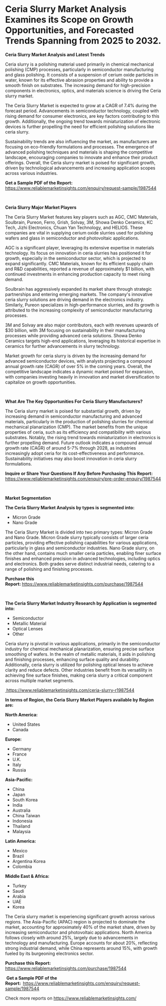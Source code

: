 <p><h1>Ceria Slurry Market Analysis Examines its Scope on Growth Opportunities, and Forecasted Trends Spanning from 2025 to 2032.</h1></p><p><strong>Ceria Slurry Market Analysis and Latest Trends</strong></p>
<p><p>Ceria slurry is a polishing material used primarily in chemical mechanical polishing (CMP) processes, particularly in semiconductor manufacturing and glass polishing. It consists of a suspension of cerium oxide particles in water, known for its effective abrasion properties and ability to provide a smooth finish on substrates. The increasing demand for high-precision components in electronics, optics, and materials science is driving the Ceria slurry market.</p><p>The Ceria Slurry Market is expected to grow at a CAGR of 7.4% during the forecast period. Advancements in semiconductor technology, coupled with rising demand for consumer electronics, are key factors contributing to this growth. Additionally, the ongoing trend towards miniaturization of electronic devices is further propelling the need for efficient polishing solutions like ceria slurry.</p><p>Sustainability trends are also influencing the market, as manufacturers are focusing on eco-friendly formulations and processes. The emergence of advanced polishing techniques and materials is shaping the competitive landscape, encouraging companies to innovate and enhance their product offerings. Overall, the Ceria slurry market is poised for significant growth, driven by technological advancements and increasing application scopes across various industries.</p></p>
<p><strong>Get a Sample PDF of the Report:&nbsp;</strong> <a href="https://www.reliablemarketinsights.com/enquiry/request-sample/1987544?utm_campaign=2636&utm_medium=2&utm_source=Github&utm_content=ia&utm_term=01042025&utm_id=ceria-slurry">https://www.reliablemarketinsights.com/enquiry/request-sample/1987544</a></p>
<p>&nbsp;</p>
<p><strong>Ceria Slurry Major Market Players</strong></p>
<p><p>The Ceria Slurry Market features key players such as AGC, CMC Materials, Soulbrain, Pureon, Ferro, Grish, Solvay, 3M, Showa Denko Ceramics, KC Tech, Jizhi Electronics, Chuan Yan Technology, and HELIOS. These companies are vital in supplying cerium oxide slurries used for polishing wafers and glass in semiconductor and photovoltaic applications.</p><p>AGC is a significant player, leveraging its extensive expertise in materials technology. Its focus on innovation in ceria slurries has positioned it for growth, especially in the semiconductor sector, which is projected to expand significantly. CMC Materials, known for its efficient supply chain and R&D capabilities, reported a revenue of approximately $1 billion, with continued investments in enhancing production capacity to meet rising demand.</p><p>Soulbrain has aggressively expanded its market share through strategic partnerships and entering emerging markets. The company's innovative ceria slurry solutions are driving demand in the electronics industry. Similarly, Pureon specializes in high-performance slurries, and its growth is attributed to the increasing complexity of semiconductor manufacturing processes.</p><p>3M and Solvay are also major contributors, each with revenues upwards of $30 billion, with 3M focusing on sustainability in their manufacturing processes while providing advanced ceria solutions. Showa Denko Ceramics targets high-end applications, leveraging its historical expertise in ceramics for further advancements in slurry technology.</p><p>Market growth for ceria slurry is driven by the increasing demand for advanced semiconductor devices, with analysts projecting a compound annual growth rate (CAGR) of over 5% in the coming years. Overall, the competitive landscape indicates a dynamic market poised for expansion, with companies investing heavily in innovation and market diversification to capitalize on growth opportunities.</p></p>
<p>&nbsp;</p>
<p><strong>What Are The Key Opportunities For Ceria Slurry Manufacturers?</strong></p>
<p><p>The Ceria slurry market is poised for substantial growth, driven by increasing demand in semiconductor manufacturing and advanced materials, particularly in the production of polishing slurries for chemical mechanical planarization (CMP). The market benefits from the unique properties of ceria, such as its efficiency and compatibility with various substrates. Notably, the rising trend towards miniaturization in electronics is further propelling demand. Future outlook indicates a compound annual growth rate (CAGR) of around 5-7% through 2028, as industries increasingly adopt ceria for its cost-effectiveness and performance. Sustainability initiatives may also boost innovation in ceria slurry formulations.</p></p>
<p><strong>Inquire or Share Your Questions If Any Before Purchasing This Report:</strong> <a href="https://www.reliablemarketinsights.com/enquiry/pre-order-enquiry/1987544?utm_campaign=2636&utm_medium=2&utm_source=Github&utm_content=ia&utm_term=01042025&utm_id=ceria-slurry">https://www.reliablemarketinsights.com/enquiry/pre-order-enquiry/1987544</a></p>
<p>&nbsp;</p>
<p><strong>Market Segmentation</strong></p>
<p><strong>The Ceria Slurry Market Analysis by types is segmented into:</strong></p>
<p><ul><li>Micron Grade</li><li>Nano Grade</li></ul></p>
<p><p>The Ceria Slurry Market is divided into two primary types: Micron Grade and Nano Grade. Micron Grade slurry typically consists of larger ceria particles, providing effective polishing capabilities for various applications, particularly in glass and semiconductor industries. Nano Grade slurry, on the other hand, contains much smaller ceria particles, enabling finer surface finishes and enhanced precision in advanced technologies, including optics and electronics. Both grades serve distinct industrial needs, catering to a range of polishing and finishing processes.</p></p>
<p><strong>Purchase this Report:&nbsp;</strong><a href="https://www.reliablemarketinsights.com/purchase/1987544?utm_campaign=2636&utm_medium=2&utm_source=Github&utm_content=ia&utm_term=01042025&utm_id=ceria-slurry">https://www.reliablemarketinsights.com/purchase/1987544</a></p>
<p>&nbsp;</p>
<p><strong>The Ceria Slurry Market Industry Research by Application is segmented into:</strong></p>
<p><ul><li>Semiconductor</li><li>Metallic Material</li><li>Optical Lenses</li><li>Other</li></ul></p>
<p><p>Ceria slurry is pivotal in various applications, primarily in the semiconductor industry for chemical mechanical planarization, ensuring precise surface smoothing of wafers. In the realm of metallic materials, it aids in polishing and finishing processes, enhancing surface quality and durability. Additionally, ceria slurry is utilized for polishing optical lenses to achieve clarity and reduce defects. Other industries benefit from its versatility in achieving fine surface finishes, making ceria slurry a critical component across multiple market segments.</p></p>
<p><a href="https://www.reliablemarketinsights.com/ceria-slurry-r1987544?utm_campaign=2636&utm_medium=2&utm_source=Github&utm_content=ia&utm_term=01042025&utm_id=ceria-slurry">&nbsp;https://www.reliablemarketinsights.com/ceria-slurry-r1987544</a></p>
<p><strong>In terms of Region, the Ceria Slurry Market Players available by Region are:</strong></p>
<p>
    <p> <strong> North America: </strong>
        <ul>
            <li>United States</li>
            <li>Canada</li>
        </ul>
        </p> 
    <p> <strong> Europe: </strong>
        <ul>
            <li>Germany</li>
            <li>France</li>
            <li>U.K.</li>
            <li>Italy</li>
            <li>Russia</li>
        </ul>
        </p> 
    <p> <strong> Asia-Pacific: </strong>
        <ul>
            <li>China</li>
            <li>Japan</li>
            <li>South Korea</li>
            <li>India</li>
            <li>Australia</li>
            <li>China Taiwan</li>
            <li>Indonesia</li>
            <li>Thailand</li>
            <li>Malaysia</li>
        </ul>
        </p> 
    <p> <strong> Latin America: </strong>
        <ul>
            <li>Mexico</li>
            <li>Brazil</li>
            <li>Argentina Korea</li>
            <li>Colombia</li>
        </ul>
        </p> 
    <p> <strong> Middle East & Africa: </strong>
        <ul>
            <li>Turkey</li>
            <li>Saudi</li>
            <li>Arabia</li>
            <li>UAE</li>
            <li>Korea</li>
        </ul>
    </p>
    </p>
<p><p>The Ceria slurry market is experiencing significant growth across various regions. The Asia-Pacific (APAC) region is projected to dominate the market, accounting for approximately 40% of the market share, driven by increasing semiconductor and photovoltaic applications. North America follows closely with around 25%, largely due to advancements in technology and manufacturing. Europe accounts for about 20%, reflecting strong industrial demand, while China represents around 15%, with growth fueled by its burgeoning electronics sector.</p></p>
<p><strong>Purchase this Report: </strong><a href="https://www.reliablemarketinsights.com/purchase/1987544?utm_campaign=2636&utm_medium=2&utm_source=Github&utm_content=ia&utm_term=01042025&utm_id=ceria-slurry">https://www.reliablemarketinsights.com/purchase/1987544</a></p>
<p>&nbsp;<strong>Get a Sample PDF of the Report:&nbsp;&nbsp;</strong><a href="https://www.reliablemarketinsights.com/enquiry/request-sample/1987544?utm_campaign=2636&utm_medium=2&utm_source=Github&utm_content=ia&utm_term=01042025&utm_id=ceria-slurry">https://www.reliablemarketinsights.com/enquiry/request-sample/1987544</a></p>
<p><strong></strong></p>
<p>Check more reports on <a href="https://www.reliablemarketinsights.com/?utm_campaign=2636&utm_medium=2&utm_source=Github&utm_content=ia&utm_term=01042025&utm_id=ceria-slurry">https://www.reliablemarketinsights.com/</a></p>